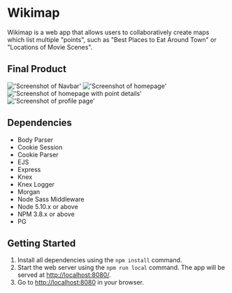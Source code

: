 # Wikimap

Wikimap is a web app that allows users to collaboratively create maps which list multiple "points", such as "Best Places to Eat Around Town" or "Locations of Movie Scenes".

## Final Product
!['Screenshot of Navbar'](https://github.com/margaritawang/mt-project/blob/css/docs/Screenshot%20from%202017-12-31%2012-45-41.png)
!['Screenshot of homepage'](https://github.com/margaritawang/mt-project/blob/css/docs/Screenshot%20from%202017-12-31%2012-46-20.png)
!['Screenshot of homepage with point details'](https://github.com/margaritawang/mt-project/blob/css/docs/Screenshot%20from%202017-12-31%2012-46-50.png)
!['Screenshot of profile page'](https://github.com/margaritawang/mt-project/blob/css/docs/Screenshot%20from%202017-12-31%2012-47-50.png)

## Dependencies
- Body Parser
- Cookie Session
- Cookie Parser
- EJS
- Express
- Knex
- Knex Logger
- Morgan
- Node Sass Middleware
- Node 5.10.x or above
- NPM 3.8.x or above
- PG

## Getting Started

1. Install all dependencies using the `npm install` command.
2. Start the web server using the `npm run local` command. The app will be served at <http://localhost:8080/>.
3. Go to <http://localhost:8080> in your browser.
